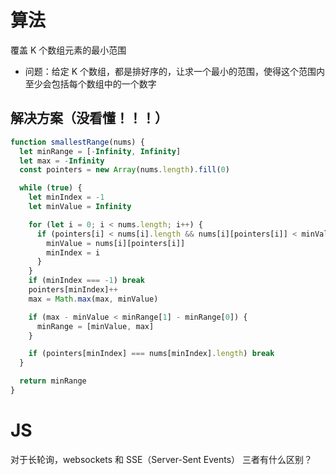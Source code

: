 # 算法

覆盖 K 个数组元素的最小范围

- 问题：给定 K 个数组，都是排好序的，让求一个最小的范围，使得这个范围内至少会包括每个数组中的一个数字

## 解决方案（没看懂！！！）

```javascript
function smallestRange(nums) {
  let minRange = [-Infinity, Infinity]
  let max = -Infinity
  const pointers = new Array(nums.length).fill(0)

  while (true) {
    let minIndex = -1
    let minValue = Infinity

    for (let i = 0; i < nums.length; i++) {
      if (pointers[i] < nums[i].length && nums[i][pointers[i]] < minValue) {
        minValue = nums[i][pointers[i]]
        minIndex = i
      }
    }
    if (minIndex === -1) break
    pointers[minIndex]++
    max = Math.max(max, minValue)

    if (max - minValue < minRange[1] - minRange[0]) {
      minRange = [minValue, max]
    }

    if (pointers[minIndex] === nums[minIndex].length) break
  }

  return minRange
}
```

# JS

对于长轮询，websockets 和 SSE（Server-Sent Events） 三者有什么区别？
